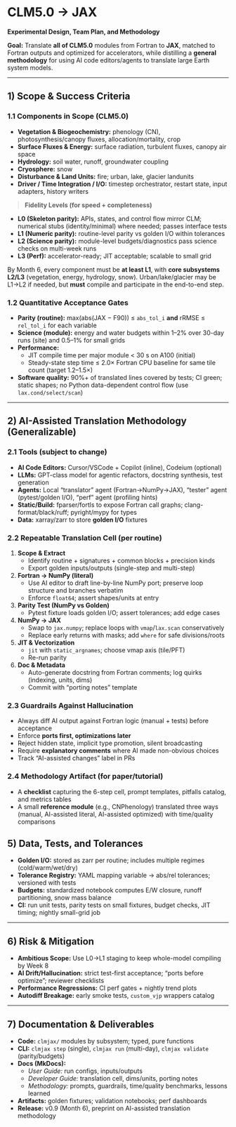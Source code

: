 # CLM5.0 → JAX 
**Experimental Design, Team Plan, and Methodology**

**Goal:** Translate **all of CLM5.0** modules from Fortran to **JAX**, matched to Fortran outputs and optimized for accelerators, while distilling a **general methodology** for using AI code editors/agents to translate large Earth system models.

---

## 1) Scope & Success Criteria

### 1.1 Components in Scope (CLM5.0)
- **Vegetation & Biogeochemistry:** phenology (CN), photosynthesis/canopy fluxes, allocation/mortality, crop
- **Surface Fluxes & Energy:** surface radiation, turbulent fluxes, canopy air space
- **Hydrology:** soil water, runoff, groundwater coupling
- **Cryosphere:** snow
- **Disturbance & Land Units:** fire; urban, lake, glacier landunits
- **Driver / Time Integration / I/O:** timestep orchestrator, restart state, input adapters, history writers

> **Fidelity Levels (for speed + completeness)**
- **L0 (Skeleton parity):** APIs, states, and control flow mirror CLM; numerical stubs (identity/minimal) where needed; passes interface tests
- **L1 (Numeric parity):** routine-level parity vs golden I/O within tolerances
- **L2 (Science parity):** module-level budgets/diagnostics pass science checks on multi-week runs
- **L3 (Perf):** accelerator-ready; JIT acceptable; scalable to small grid

By Month 6, every component must be **at least L1**, with **core subsystems L2/L3** (vegetation, energy, hydrology, snow). Urban/lake/glacier may be L1→L2 if needed, but **must** compile and participate in the end-to-end step.

### 1.2 Quantitative Acceptance Gates
- **Parity (routine):** max(abs(JAX − F90)) ≤ `abs_tol_i` **and** rRMSE ≤ `rel_tol_i` for each variable
- **Science (module):** energy and water budgets within 1–2% over 30-day runs (site) and 0.5–1% for small grids
- **Performance:** 
  - JIT compile time per major module < 30 s on A100 (initial)  
  - Steady-state step time ≤ 2.0× Fortran CPU baseline for same tile count (target 1.2–1.5×)
- **Software quality:** 90%+ of translated lines covered by tests; CI green; static shapes; no Python data-dependent control flow (use `lax.cond/select/scan`)
---

## 2) AI-Assisted Translation Methodology (Generalizable)
### 2.1 Tools (subject to change) 
- **AI Code Editors:** Cursor/VSCode + Copilot (inline), Codeium (optional)
- **LLMs:** GPT-class model for agentic refactors, docstring synthesis, test generation
- **Agents:** Local “translator” agent (Fortran→NumPy→JAX), “tester” agent (pytest/golden I/O), “perf” agent (profiling hints)
- **Static/Build:** fparser/fortls to expose Fortran call graphs; clang-format/black/ruff; pyright/mypy for types
- **Data:** xarray/zarr to store **golden I/O** fixtures

### 2.2 Repeatable Translation Cell (per routine)
1. **Scope & Extract**  
   - Identify routine + signatures + common blocks + precision kinds  
   - Export golden inputs/outputs (single-step and multi-step)
2. **Fortran → NumPy (literal)**  
   - Use AI editor to draft line-by-line NumPy port; preserve loop structure and branches verbatim  
   - Enforce `float64`; assert shapes/units at entry
3. **Parity Test (NumPy vs Golden)**  
   - Pytest fixture loads golden I/O; assert tolerances; add edge cases
4. **NumPy → JAX**  
   - Swap to `jax.numpy`; replace loops with `vmap`/`lax.scan` conservatively  
   - Replace early returns with masks; add `where` for safe divisions/roots
5. **JIT & Vectorization**  
   - `jit` with `static_argnames`; choose vmap axis (tile/PFT)  
   - Re-run parity
6. **Doc & Metadata**  
   - Auto-generate docstring from Fortran comments; log quirks (indexing, units, dims)  
   - Commit with “porting notes” template
  
### 2.3 Guardrails Against Hallucination
- Always diff AI output against Fortran logic (manual + tests) before acceptance
- Enforce **ports first, optimizations later**
- Reject hidden state, implicit type promotion, silent broadcasting
- Require **explanatory comments** where AI made non-obvious choices
- Track “AI-assisted changes” label in PRs

### 2.4 Methodology Artifact (for paper/tutorial)
- A **checklist** capturing the 6-step cell, prompt templates, pitfalls catalog, and metrics tables
- A small **reference module** (e.g., CNPhenology) translated three ways (manual, AI-assisted literal, AI-assisted optimized) with time/quality comparisons

## 5) Data, Tests, and Tolerances

- **Golden I/O:** stored as zarr per routine; includes multiple regimes (cold/warm/wet/dry)
- **Tolerance Registry:** YAML mapping variable → abs/rel tolerances; versioned with tests
- **Budgets:** standardized notebook computes E/W closure, runoff partitioning, snow mass balance
- **CI:** run unit tests, parity tests on small fixtures, budget checks, JIT timing; nightly small-grid job

---

## 6) Risk & Mitigation

- **Ambitious Scope:** Use L0→L1 staging to keep whole-model compiling by Week 8  
- **AI Drift/Hallucination:** strict test-first acceptance; “ports before optimize”; reviewer checklists  
- **Performance Regressions:** CI perf gates + nightly trend plots  
- **Autodiff Breakage:** early smoke tests, `custom_vjp` wrappers catalog

---

## 7) Documentation & Deliverables

- **Code:** `clmjax/` modules by subsystem; typed, pure functions
- **CLI:** `clmjax step` (single), `clmjax run` (multi-day), `clmjax validate` (parity/budgets)
- **Docs (MkDocs):** 
  - *User Guide:* run configs, inputs/outputs  
  - *Developer Guide:* translation cell, dims/units, porting notes  
  - *Methodology:* prompts, guardrails, time/quality benchmarks, lessons learned
- **Artifacts:** golden fixtures; validation notebooks; perf dashboards
- **Release:** v0.9 (Month 6), preprint on AI-assisted translation methodology

